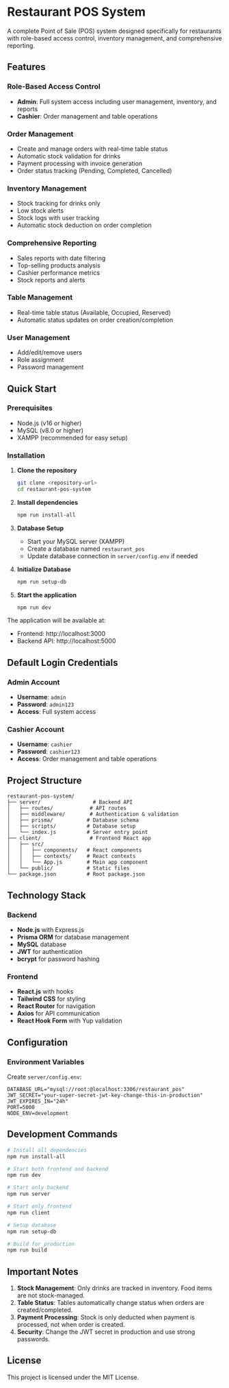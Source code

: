 # Restaurant POS System

A complete Point of Sale (POS) system designed specifically for restaurants with role-based access control, inventory management, and comprehensive reporting.

## Features

### Role-Based Access Control
- **Admin**: Full system access including user management, inventory, and reports
- **Cashier**: Order management and table operations

### Order Management
- Create and manage orders with real-time table status
- Automatic stock validation for drinks
- Payment processing with invoice generation
- Order status tracking (Pending, Completed, Cancelled)

### Inventory Management
- Stock tracking for drinks only
- Low stock alerts
- Stock logs with user tracking
- Automatic stock deduction on order completion

### Comprehensive Reporting
- Sales reports with date filtering
- Top-selling products analysis
- Cashier performance metrics
- Stock reports and alerts

### Table Management
- Real-time table status (Available, Occupied, Reserved)
- Automatic status updates on order creation/completion

### User Management
- Add/edit/remove users
- Role assignment
- Password management

## Quick Start

### Prerequisites
- Node.js (v16 or higher)
- MySQL (v8.0 or higher)
- XAMPP (recommended for easy setup)

### Installation

1. **Clone the repository**
   ```bash
   git clone <repository-url>
   cd restaurant-pos-system
   ```

2. **Install dependencies**
   ```bash
   npm run install-all
   ```

3. **Database Setup**
   - Start your MySQL server (XAMPP)
   - Create a database named `restaurant_pos`
   - Update database connection in `server/config.env` if needed

4. **Initialize Database**
   ```bash
   npm run setup-db
   ```

5. **Start the application**
   ```bash
   npm run dev
   ```

The application will be available at:
- Frontend: http://localhost:3000
- Backend API: http://localhost:5000

## Default Login Credentials

### Admin Account
- **Username**: `admin`
- **Password**: `admin123`
- **Access**: Full system access

### Cashier Account
- **Username**: `cashier`
- **Password**: `cashier123`
- **Access**: Order management and table operations

## Project Structure

```
restaurant-pos-system/
├── server/                 # Backend API
│   ├── routes/            # API routes
│   ├── middleware/        # Authentication & validation
│   ├── prisma/           # Database schema
│   ├── scripts/          # Database setup
│   └── index.js          # Server entry point
├── client/                # Frontend React app
│   ├── src/
│   │   ├── components/   # React components
│   │   ├── contexts/     # React contexts
│   │   └── App.js        # Main app component
│   └── public/           # Static files
└── package.json          # Root package.json
```

## Technology Stack

### Backend
- **Node.js** with Express.js
- **Prisma ORM** for database management
- **MySQL** database
- **JWT** for authentication
- **bcrypt** for password hashing

### Frontend
- **React.js** with hooks
- **Tailwind CSS** for styling
- **React Router** for navigation
- **Axios** for API communication
- **React Hook Form** with Yup validation

## Configuration

### Environment Variables
Create `server/config.env`:
```env
DATABASE_URL="mysql://root:@localhost:3306/restaurant_pos"
JWT_SECRET="your-super-secret-jwt-key-change-this-in-production"
JWT_EXPIRES_IN="24h"
PORT=5000
NODE_ENV=development
```

## Development Commands
```bash
# Install all dependencies
npm run install-all

# Start both frontend and backend
npm run dev

# Start only backend
npm run server

# Start only frontend
npm run client

# Setup database
npm run setup-db

# Build for production
npm run build
```

## Important Notes

1. **Stock Management**: Only drinks are tracked in inventory. Food items are not stock-managed.
2. **Table Status**: Tables automatically change status when orders are created/completed.
3. **Payment Processing**: Stock is only deducted when payment is processed, not when order is created.
4. **Security**: Change the JWT secret in production and use strong passwords.

## License

This project is licensed under the MIT License. 